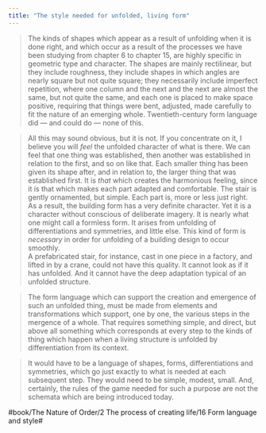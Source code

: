 ```yaml
---
title: "The style needed for unfolded, living form"
---
```


> The kinds of shapes which appear as a result of unfolding when it is done right, and which occur as a result of the processes we have been studying from chapter 6 to chapter 15, are highly specific in geometric type and character. The shapes are mainly rectilinear, but they include roughness, they include shapes in which angles are nearly square but not quite square; they necessarily include imperfect repetition, where one column and the next and the next are almost the same, but not quite the same, and each one is placed to make space positive, requiring that things were bent, adjusted, made carefully to fit the nature of an emerging whole. Twentieth-century form language did — and could do — none of this.  

> All this may sound obvious, but it is not. If you concentrate on it, I believe you will *feel* the unfolded character of what is there. We can feel that one thing was established, then another was established in relation to the first, and so on like that. Each smaller thing has been given its shape after, and in relation to, the larger thing that was established first. It is *that* which creates the harmonious feeling, since it is that which makes each part adapted and comfortable. The stair is gently ornamented, but simple. Each part is, more or less just right.  
> As a result, the building form has a very definite character. Yet it is a character without conscious of deliberate imagery. It is nearly what one might call a formless form. It arises from unfolding of differentiations and symmetries, and little else. This kind of form is *necessary* in order for unfolding of a building design to occur smoothly.  
> A prefabricated stair, for instance, cast in one piece in a factory, and lifted in by a crane, could not have this quality. It cannot look as if it has unfolded. And it cannot have the deep adaptation typical of an unfolded structure.  

> The form language which can support the creation and emergence of such an unfolded thing, must be made from elements and transformations which support, one by one, the various steps in the mergence of a whole. That requires something simple, and direct, but above all something which corresponds at every step to the kinds of thing which happen when a living structure is unfolded by differentiation from its context.  

> It would have to be a language of shapes, forms, differentiations and symmetries, which go just exactly to what is needed at each subsequent step. They would need to be simple, modest, small. And, certainly, the rules of the game needed for such a purpose are not the schemata which are being introduced today.  

#book/The Nature of Order/2 The process of creating life/16 Form language and style#